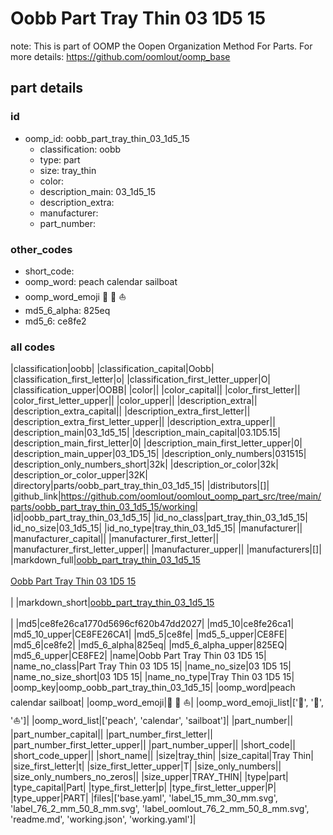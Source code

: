 # Oobb Part Tray Thin 03 1D5 15  

note: This is part of OOMP the Oopen Organization Method For Parts. For more details: https://github.com/oomlout/oomp_base

##  part details





### id
* oomp_id: oobb_part_tray_thin_03_1d5_15
  * classification: oobb
  * type: part
  * size: tray_thin
  * color: 
  * description_main: 03_1d5_15
  * description_extra: 
  * manufacturer: 
  * part_number: 

### other_codes
* short_code: 
* oomp_word: peach calendar sailboat
* oomp_word_emoji :peach: :calendar: :sailboat:
* md5_6_alpha: 825eq
* md5_6: ce8fe2

### all codes 
|classification|oobb|
|classification_capital|Oobb|
|classification_first_letter|o|
|classification_first_letter_upper|O|
|classification_upper|OOBB|
|color||
|color_capital||
|color_first_letter||
|color_first_letter_upper||
|color_upper||
|description_extra||
|description_extra_capital||
|description_extra_first_letter||
|description_extra_first_letter_upper||
|description_extra_upper||
|description_main|03_1d5_15|
|description_main_capital|03.1D5.15|
|description_main_first_letter|0|
|description_main_first_letter_upper|0|
|description_main_upper|03_1D5_15|
|description_only_numbers|031515|
|description_only_numbers_short|32k|
|description_or_color|32k|
|description_or_color_upper|32K|
|directory|parts/oobb_part_tray_thin_03_1d5_15|
|distributors|[]|
|github_link|https://github.com/oomlout/oomlout_oomp_part_src/tree/main/parts/oobb_part_tray_thin_03_1d5_15/working|
|id|oobb_part_tray_thin_03_1d5_15|
|id_no_class|part_tray_thin_03_1d5_15|
|id_no_size|03_1d5_15|
|id_no_type|tray_thin_03_1d5_15|
|manufacturer||
|manufacturer_capital||
|manufacturer_first_letter||
|manufacturer_first_letter_upper||
|manufacturer_upper||
|manufacturers|[]|
|markdown_full|[oobb_part_tray_thin_03_1d5_15](https://github.com/oomlout/oomlout_oomp_part_src/tree/main/parts/oobb_part_tray_thin_03_1d5_15/working)<br>[](https://github.com/oomlout/oomlout_oomp_part_src/tree/main/parts/oobb_part_tray_thin_03_1d5_15/working)<br>[Oobb Part Tray Thin 03 1D5 15](https://github.com/oomlout/oomlout_oomp_part_src/tree/main/parts/oobb_part_tray_thin_03_1d5_15/working)<br><br>|
|markdown_short|[oobb_part_tray_thin_03_1d5_15](https://github.com/oomlout/oomlout_oomp_part_src/tree/main/parts/oobb_part_tray_thin_03_1d5_15/working)<br><br>|
|md5|ce8fe26ca1770d5696cf620b47dd2027|
|md5_10|ce8fe26ca1|
|md5_10_upper|CE8FE26CA1|
|md5_5|ce8fe|
|md5_5_upper|CE8FE|
|md5_6|ce8fe2|
|md5_6_alpha|825eq|
|md5_6_alpha_upper|825EQ|
|md5_6_upper|CE8FE2|
|name|Oobb Part Tray Thin 03 1D5 15|
|name_no_class|Part Tray Thin 03 1D5 15|
|name_no_size|03 1D5 15|
|name_no_size_short|03 1D5 15|
|name_no_type|Tray Thin 03 1D5 15|
|oomp_key|oomp_oobb_part_tray_thin_03_1d5_15|
|oomp_word|peach calendar sailboat|
|oomp_word_emoji|:peach: :calendar: :sailboat:|
|oomp_word_emoji_list|[':peach:', ':calendar:', ':sailboat:']|
|oomp_word_list|['peach', 'calendar', 'sailboat']|
|part_number||
|part_number_capital||
|part_number_first_letter||
|part_number_first_letter_upper||
|part_number_upper||
|short_code||
|short_code_upper||
|short_name||
|size|tray_thin|
|size_capital|Tray Thin|
|size_first_letter|t|
|size_first_letter_upper|T|
|size_only_numbers||
|size_only_numbers_no_zeros||
|size_upper|TRAY_THIN|
|type|part|
|type_capital|Part|
|type_first_letter|p|
|type_first_letter_upper|P|
|type_upper|PART|
|files|['base.yaml', 'label_15_mm_30_mm.svg', 'label_76_2_mm_50_8_mm.svg', 'label_oomlout_76_2_mm_50_8_mm.svg', 'readme.md', 'working.json', 'working.yaml']|
